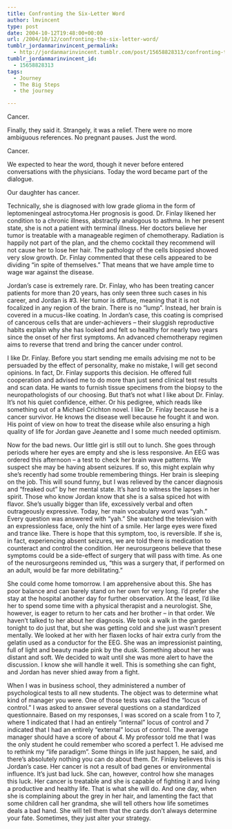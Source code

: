 ```yaml
---
title: Confronting the Six-Letter Word
author: lmvincent
type: post
date: 2004-10-12T19:48:00+00:00
url: /2004/10/12/confronting-the-six-letter-word/
tumblr_jordanmarinvincent_permalink:
  - http://jordanmarinvincent.tumblr.com/post/15658828313/confronting-the-six-letter-word
tumblr_jordanmarinvincent_id:
  - 15658828313
tags:
  - Journey
  - The Big Steps
  - the journey

---
```

Cancer.

Finally, they said it. Strangely, it was a relief. There were no more ambiguous references. No pregnant pauses. Just the word.

Cancer.

We expected to hear the word, though it never before entered conversations with the physicians. Today the word became part of the dialogue.

Our daughter has cancer.

Technically, she is diagnosed with low grade glioma in the form of leptomeningeal astrocytoma.Her prognosis is good. Dr. Finlay likened her condition to a chronic illness, abstractly analogous to asthma. In her present state, she is not a patient with terminal illness. Her doctors believe her tumor is treatable with a manageable regimen of chemotherapy. Radiation is happily not part of the plan, and the chemo cocktail they recommend will not cause her to lose her hair. The pathology of the cells biopsied showed very slow growth. Dr. Finlay commented that these cells appeared to be dividing &ldquo;in spite of themselves.&rdquo; That means that we have ample time to wage war against the disease.<a name="more"></a>

Jordan&rsquo;s case is extremely rare. Dr. Finlay, who has been treating cancer patients for more than 20 years, has only seen three such cases in his career, and Jordan is #3. Her tumor is diffuse, meaning that it is not focalized in any region of the brain. There is no &ldquo;lump&rdquo;. Instead, her brain is covered in a mucus-like coating. In Jordan&rsquo;s case, this coating is comprised of cancerous cells that are under-achievers &ndash; their sluggish reproductive habits explain why she has looked and felt so healthy for nearly two years since the onset of her first symptoms. An advanced chemotherapy regimen aims to reverse that trend and bring the cancer under control.

I like Dr. Finlay. Before you start sending me emails advising me not to be persuaded by the effect of personality, make no mistake, I will get second opinions. In fact, Dr. Finlay supports this decision. He offered full cooperation and advised me to do more than just send clinical test results and scan data. He wants to furnish tissue specimens from the biopsy to the neuropathologists of our choosing. But that&rsquo;s not what I like about Dr. Finlay. It&rsquo;s not his quiet confidence, either. Or his pedigree, which reads like something out of a Michael Crichton novel. I like Dr. Finlay because he is a cancer survivor. He knows the disease well because he fought it and won. His point of view on how to treat the disease while also ensuring a high quality of life for Jordan gave Jeanette and I some much needed optimism.

Now for the bad news. Our little girl is still out to lunch. She goes through periods where her eyes are empty and she is less responsive. An EEG was ordered this afternoon &#8211; a test to check her brain wave patterns. We suspect she may be having absent seizures. If so, this might explain why she&rsquo;s recently had some trouble remembering things. Her brain is sleeping on the job. This will sound funny, but I was relieved by the cancer diagnosis and &ldquo;freaked out&rdquo; by her mental state. It&rsquo;s hard to witness the lapses in her spirit. Those who know Jordan know that she is a salsa spiced hot with flavor. She&rsquo;s usually bigger than life, excessively verbal and often outrageously expressive. Today, her main vocabulary word was &ldquo;yah.&rdquo; Every question was answered with &ldquo;yah.&rdquo; She watched the television with an expressionless face, only the hint of a smile. Her large eyes were fixed and trance like. There is hope that this symptom, too, is reversible. If she is, in fact, experiencing absent seizures, we are told there is medication to counteract and control the condition. Her neurosurgeons believe that these symptoms could be a side-effect of surgery that will pass with time. As one of the neurosurgeons reminded us, &ldquo;this was a surgery that, if performed on an adult, would be far more debilitating.&rdquo;

She could come home tomorrow. I am apprehensive about this. She has poor balance and can barely stand on her own for very long. I&rsquo;d prefer she stay at the hospital another day for further observation. At the least, I&rsquo;d like her to spend some time with a physical therapist and a neurologist. She, however, is eager to return to her cats and her brother &ndash; in that order. We haven&rsquo;t talked to her about her diagnosis. We took a walk in the garden tonight to do just that, but she was getting cold and she just wasn&rsquo;t present mentally. We looked at her with her flaxen locks of hair extra curly from the gelatin used as a conductor for the EEG. She was an impressionist painting, full of light and beauty made pink by the dusk. Something about her was distant and soft. We decided to wait until she was more alert to have the discussion. I know she will handle it well. This is something she can fight, and Jordan has never shied away from a fight.

When I was in business school, they administered a number of psychological tests to all new students. The object was to determine what kind of manager you were. One of those tests was called the &ldquo;locus of control.&rdquo; I was asked to answer several questions on a standardized questionnaire. Based on my responses, I was scored on a scale from 1 to 7, where 1 indicated that I had an entirely &ldquo;internal&rdquo; locus of control and 7 indicated that I had an entirely &ldquo;external&rdquo; locus of control. The average manager should have a score of about 4. My professor told me that I was the only student he could remember who scored a perfect 1. He advised me to rethink my &ldquo;life paradigm&rdquo;. Some things in life just happen, he said, and there&rsquo;s absolutely nothing you can do about them. Dr. Finlay believes this is Jordan&rsquo;s case. Her cancer is not a result of bad genes or environmental influence. It&rsquo;s just bad luck. She can, however, control how she manages this luck. Her cancer is treatable and she is capable of fighting it and living a productive and healthy life. That is what she will do. And one day, when she is complaining about the grey in her hair, and lamenting the fact that some children call her grandma, she will tell others how life sometimes deals a bad hand. She will tell them that the cards don&rsquo;t always determine your fate. Sometimes, they just alter your strategy.

<div class="blogger-post-footer">
  <img loading="lazy" width="1" height="1" src="https://blogger.googleusercontent.com/tracker/9039099668816362935-2390174511655720086?l=jordansjourney2.blogspot.com" alt="" />
</div>
